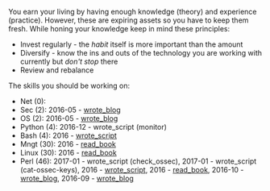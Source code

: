 You earn your living by having enough knowledge (theory) and experience
(practice). However, these are expiring assets so you have to keep them fresh.
While honing your knowledge keep in mind these principles:

* Invest regularly - the *habit* itself is more important than the amount
* Diversify - know the ins and outs of the technology you are working with
  currently but *don't stop* there
* Review and rebalance

The skills you should be working on:

* Net (0): 
* Sec (2): 2016-05 - [wrote_blog](https://github.com/jreisinger/blog/blob/master/posts/tcpdump.md)
* OS (2): 2016-05 - [wrote_blog](https://github.com/jreisinger/blog/blob/master/posts/vagrant.md)
* Python (4): 2016-12 - wrote_script (monitor)
* Bash (4): 2016 - [wrote_script](https://github.com/skx/sysadmin-util/issues/17)
* Mngt (30): 2016 - [read_book](https://en.wikipedia.org/wiki/The_Phoenix_Project_(novel))
* Linux (30): 2016 - [read_book](https://www.nostarch.com/howlinuxworks2)
* Perl (46): 2017-01 - wrote_script (check_ossec), 2017-01 - wrote_script (cat-ossec-keys), 2016 - [wrote_script](https://github.com/jreisinger/checkprocs), 2016 - [read_book](https://www.intermediateperl.com/), 2016-10 - [wrote_blog](https://github.com/jreisinger/blog/blob/master/posts/module-build.md), 2016-09 - [wrote_blog](https://github.com/jreisinger/blog/blob/master/posts/finding-good-cpan-module.md)
